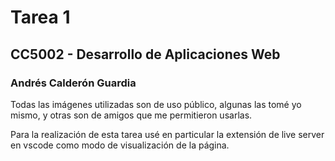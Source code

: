 # Tarea 1

## CC5002 - Desarrollo de Aplicaciones Web

### Andrés Calderón Guardia

Todas las imágenes utilizadas son de uso público, algunas las tomé yo mismo, y otras son de amigos que me permitieron usarlas.

Para la realización de esta tarea usé en particular la extensión de live server en vscode como modo de visualización de la página.
